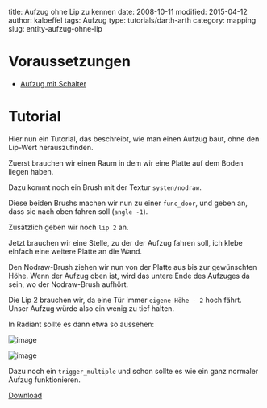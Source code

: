 ﻿title: Aufzug ohne Lip zu kennen
date: 2008-10-11
modified: 2015-04-12
author: kaloeffel
tags: Aufzug
type: tutorials/darth-arth
category: mapping
slug: entity-aufzug-ohne-lip

# Voraussetzungen

* [Aufzug mit Schalter]({filename]entity-lift.md)

# Tutorial

Hier nun ein Tutorial, das beschreibt, wie man einen Aufzug baut, ohne den Lip-Wert herauszufinden.

Zuerst brauchen wir einen Raum in dem wir eine Platte auf dem Boden liegen haben. 

Dazu kommt noch ein Brush mit der Textur `systen/nodraw`. 

Diese beiden Brushs machen wir nun zu einer `func_door`, und geben an, dass sie nach oben fahren soll (`angle -1`). 

Zusätzlich geben wir noch `lip 2` an. 

Jetzt brauchen wir eine Stelle, zu der der Aufzug fahren soll, ich klebe einfach eine weitere Platte an die Wand.

Den Nodraw-Brush ziehen wir nun von der Platte aus bis zur gewünschten Höhe. Wenn der Aufzug oben ist, wird das untere Ende des Aufzuges da sein, wo der Nodraw-Brush aufhört. 

Die Lip 2 brauchen wir, da eine Tür immer `eigene Höhe - 2` hoch fährt. Unser Aufzug würde also ein wenig zu tief halten. 

In Radiant sollte es dann etwa so aussehen:

![image]({static}entity-aufzug-ohne-lip-2d.png)

![image]({static}entity-aufzug-ohne-lip-3d.png)

Dazu noch ein `trigger_multiple` und schon sollte es wie ein ganz normaler Aufzug funktionieren.

[Download]({static}examples/lift.pk3)
